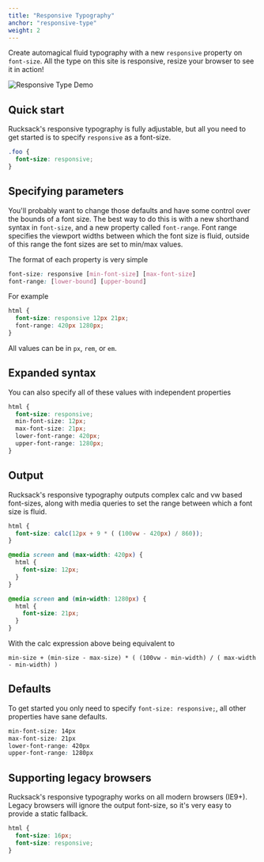 ```yaml
---
title: "Responsive Typography"
anchor: "responsive-type"
weight: 2
---
```


Create automagical fluid typography with a new `responsive` property on `font-size`. All the type on this site is responsive, resize your browser to see it in action!

![Responsive Type Demo][demo]

## Quick start
Rucksack's responsive typography is fully adjustable, but all you need to get started is to specify `responsive` as a font-size.

```css
.foo {
  font-size: responsive;
}
```

## Specifying parameters
You'll probably want to change those defaults and have some control over the bounds of a font size. The best way to do this is with a new shorthand syntax in `font-size`, and a new property called `font-range`. Font range specifies the viewport widths between which the font size is fluid, outside of this range the font sizes are set to min/max values.

The format of each property is very simple
```css
font-size: responsive [min-font-size] [max-font-size]
font-range: [lower-bound] [upper-bound]
```

For example
```css
html {
  font-size: responsive 12px 21px;
  font-range: 420px 1280px;
}
```

All values can be in `px`, `rem`, or `em`.

## Expanded syntax
You can also specify all of these values with independent properties
```css
html {
  font-size: responsive;
  min-font-size: 12px;
  max-font-size: 21px;
  lower-font-range: 420px;
  upper-font-range: 1280px;
}
```

## Output
Rucksack's responsive typography outputs complex calc and vw based font-sizes, along with media queries to set the range between which a font size is fluid.
```css
html {
  font-size: calc(12px + 9 * ( (100vw - 420px) / 860));
}

@media screen and (max-width: 420px) {
  html {
    font-size: 12px;
  }
}

@media screen and (min-width: 1280px) {
  html {
    font-size: 21px;
  }
}
```

With the calc expression above being equivalent to

```
min-size + (min-size - max-size) * ( (100vw - min-width) / ( max-width - min-width) )
```

## Defaults
To get started you only need to specify `font-size: responsive;`, all other properties have sane defaults.
```css
min-font-size: 14px
max-font-size: 21px
lower-font-range: 420px
upper-font-range: 1280px
```

## Supporting legacy browsers
Rucksack's responsive typography works on all modern browsers (IE9+). Legacy browsers will ignore the output font-size, so it's very easy to provide a static fallback.
```css
html {
  font-size: 16px;
  font-size: responsive;
}
```


[PostCSS]: https://github.com/postcss/postcss
[calc-polyfill]: https://github.com/closingtag/calc-polyfill
[respond]: https://github.com/scottjehl/Respond
[vminpoly]: https://github.com/saabi/vminpoly
[demo]: http://simplaio.github.io/rucksack/img/type-demo.gif
